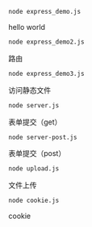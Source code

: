 ```bash
node express_demo.js 
```
hello world

```bash
node express_demo2.js
```
路由

```bash
node express_demo3.js
```

访问静态文件
```bash
node server.js
```
表单提交（get）

```bash
node server-post.js
```
表单提交（post）

```bash
node upload.js
```
文件上传

```bash
node cookie.js
```
cookie